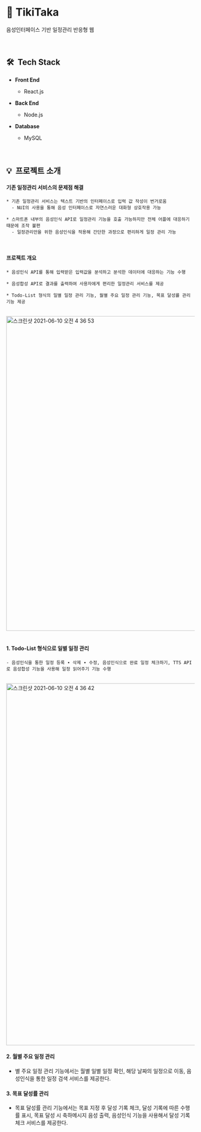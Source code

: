 # 🧐 TikiTaka 
음성인터페이스 기반 일정관리 반응형 웹
<br><br><br>

## 🛠 &nbsp;Tech Stack

  * **Front End**   
    * React.js   

  * **Back End**   
    * Node.js   

  * **Database**   
    * MySQL
<br><br><br>

## 💡 &nbsp;프로젝트 소개
#### 기존 일정관리 서비스의 문제점 해결
    
    * 기존 일정관리 서비스는 텍스트 기반의 인터페이스로 입력 값 작성이 번거로움
      - NUI의 사용을 통해 음성 인터페이스로 자연스러운 대화형 상호작용 가능
      
    * 스마트폰 내부의 음성인식 API로 일정관리 기능을 호출 가능하지만 전체 어플에 대응하기 때문에 조작 불편
      - 일정관리만을 위한 음성인식을 적용해 간단한 과정으로 편리하게 일정 관리 가능
      
<br>
    
#### 프로젝트 개요
    * 음성인식 API를 통해 입력받은 입력값을 분석하고 분석한 데이터에 대응하는 기능 수행
    
    * 음성합성 API로 결과를 출력하여 사용자에게 편리한 일정관리 서비스를 제공
    
    * Todo-List 형식의 일별 일정 관리 기능, 월별 주요 일정 관리 기능, 목표 달성률 관리 기능 제공

<br>
<img width="840" alt="스크린샷 2021-06-10 오전 4 36 53" src="https://user-images.githubusercontent.com/59560592/121418042-81d5ee80-c9a5-11eb-8cc1-6da38c74fc2d.png">
<br><br>

#### 1. Todo-List 형식으로 일별 일정 관리
    - 음성인식을 통한 일정 등록 ∙ 삭제 ∙ 수정, 음성인식으로 완료 일정 체크하기, TTS API로 음성합성 기능을 사용해 일정 읽어주기 기능 수행
 
<br>
<img width="966" alt="스크린샷 2021-06-10 오전 4 36 42" src="https://user-images.githubusercontent.com/59560592/121418202-af229c80-c9a5-11eb-929d-c02d78df3273.png">
<br>
    
#### 2. 월별 주요 일정 관리
  * 별 주요 일정 관리 기능에서는 월별 일별 일정 확인, 해당 날짜의 일정으로 이동, 음성인식을 통한 일정 검색 서비스를 제공한다.

 
#### 3. 목표 달성률 관리
  * 목표 달성률 관리 기능에서는 목표 지정 후 달성 기록 체크, 달성 기록에 따른 수행률 표시, 목표 달성 시 축하메시지 음성 출력, 음성인식 기능을 사용해서 달성 기록 체크 서비스를 제공한다.
<br><br><br>


